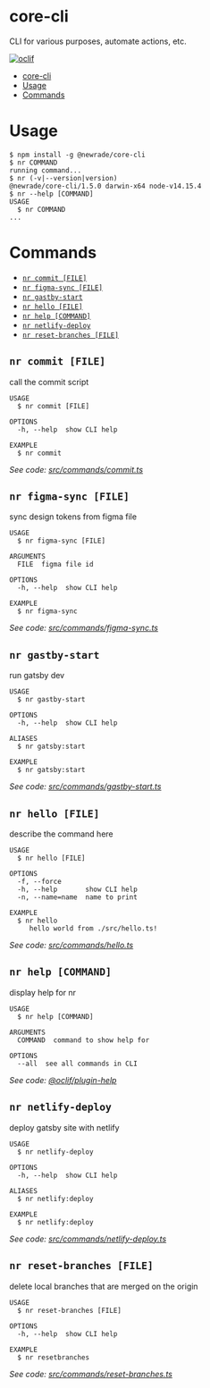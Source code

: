 # core-cli

CLI for various purposes, automate actions, etc.

[![oclif](https://img.shields.io/badge/cli-oclif-brightgreen.svg)](https://oclif.io)

<!-- toc -->
* [core-cli](#core-cli)
* [Usage](#usage)
* [Commands](#commands)
<!-- tocstop -->

# Usage

<!-- usage -->
```sh-session
$ npm install -g @newrade/core-cli
$ nr COMMAND
running command...
$ nr (-v|--version|version)
@newrade/core-cli/1.5.0 darwin-x64 node-v14.15.4
$ nr --help [COMMAND]
USAGE
  $ nr COMMAND
...
```
<!-- usagestop -->

# Commands

<!-- commands -->
* [`nr commit [FILE]`](#nr-commit-file)
* [`nr figma-sync [FILE]`](#nr-figma-sync-file)
* [`nr gastby-start`](#nr-gastby-start)
* [`nr hello [FILE]`](#nr-hello-file)
* [`nr help [COMMAND]`](#nr-help-command)
* [`nr netlify-deploy`](#nr-netlify-deploy)
* [`nr reset-branches [FILE]`](#nr-reset-branches-file)

## `nr commit [FILE]`

call the commit script

```
USAGE
  $ nr commit [FILE]

OPTIONS
  -h, --help  show CLI help

EXAMPLE
  $ nr commit
```

_See code: [src/commands/commit.ts](https://github.com/newrade/newrade-core/tree/master/packages/core-design-system/blob/v1.5.0/src/commands/commit.ts)_

## `nr figma-sync [FILE]`

sync design tokens from figma file

```
USAGE
  $ nr figma-sync [FILE]

ARGUMENTS
  FILE  figma file id

OPTIONS
  -h, --help  show CLI help

EXAMPLE
  $ nr figma-sync
```

_See code: [src/commands/figma-sync.ts](https://github.com/newrade/newrade-core/tree/master/packages/core-design-system/blob/v1.5.0/src/commands/figma-sync.ts)_

## `nr gastby-start`

run gatsby dev

```
USAGE
  $ nr gastby-start

OPTIONS
  -h, --help  show CLI help

ALIASES
  $ nr gatsby:start

EXAMPLE
  $ nr gatsby:start
```

_See code: [src/commands/gastby-start.ts](https://github.com/newrade/newrade-core/tree/master/packages/core-design-system/blob/v1.5.0/src/commands/gastby-start.ts)_

## `nr hello [FILE]`

describe the command here

```
USAGE
  $ nr hello [FILE]

OPTIONS
  -f, --force
  -h, --help       show CLI help
  -n, --name=name  name to print

EXAMPLE
  $ nr hello
     hello world from ./src/hello.ts!
```

_See code: [src/commands/hello.ts](https://github.com/newrade/newrade-core/tree/master/packages/core-design-system/blob/v1.5.0/src/commands/hello.ts)_

## `nr help [COMMAND]`

display help for nr

```
USAGE
  $ nr help [COMMAND]

ARGUMENTS
  COMMAND  command to show help for

OPTIONS
  --all  see all commands in CLI
```

_See code: [@oclif/plugin-help](https://github.com/oclif/plugin-help/blob/v3.2.1/src/commands/help.ts)_

## `nr netlify-deploy`

deploy gatsby site with netlify

```
USAGE
  $ nr netlify-deploy

OPTIONS
  -h, --help  show CLI help

ALIASES
  $ nr netlify:deploy

EXAMPLE
  $ nr netlify:deploy
```

_See code: [src/commands/netlify-deploy.ts](https://github.com/newrade/newrade-core/tree/master/packages/core-design-system/blob/v1.5.0/src/commands/netlify-deploy.ts)_

## `nr reset-branches [FILE]`

delete local branches that are merged on the origin

```
USAGE
  $ nr reset-branches [FILE]

OPTIONS
  -h, --help  show CLI help

EXAMPLE
  $ nr resetbranches
```

_See code: [src/commands/reset-branches.ts](https://github.com/newrade/newrade-core/tree/master/packages/core-design-system/blob/v1.5.0/src/commands/reset-branches.ts)_
<!-- commandsstop -->
